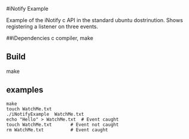 #iNotify Example

Example of the iNotify c API in the standard ubuntu dostrinution.  Shows registering a listener on three events.  

##iDependencies
c compiler, make 

## Build
make

## examples
```
make
touch WatchMe.txt
./iNotifyExample  WatchMe.txt
echo "Hello" > WatchMe.txt 	# Event caught
touch WatchMe.txt		# Event not caught
rm WatchMe.txt			# Event caught
```

